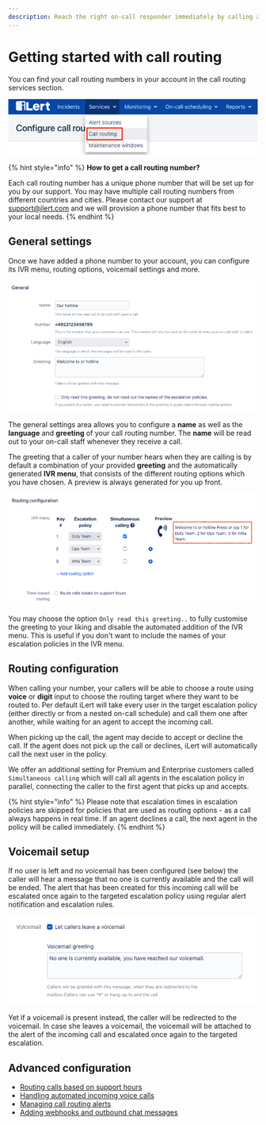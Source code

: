 ```yaml
---
description: Reach the right on-call responder immediately by calling a phone number
---
```


# Getting started with call routing

You can find your call routing numbers in your account in the call routing services section.

![](../.gitbook/assets/image%20%2818%29.png)

{% hint style="info" %}
**How to get a call routing number?**

Each call routing number has a unique phone number that will be set up for you by our support. You may have multiple call routing numbers from different countries and cities. Please contact our support at support@ilert.com and we will provision a phone number that fits best to your local needs.
{% endhint %}

## General settings

Once we have added a phone number to your account, you can configure its IVR menu, routing options, voicemail settings and more.

![](../.gitbook/assets/image%20%2815%29.png)

The general settings area allows you to configure a **name** as well as the **language** and **greeting** of your call routing number. The **name** will be read out to your on-call staff whenever they receive a call.

The greeting that a caller of your number hears when they are calling is by default a combination of your provided **greeting** and the automatically generated **IVR menu**, that consists of the different routing options which you have chosen. A preview is always generated for you up front.

![](../.gitbook/assets/image%20%2817%29.png)

You may choose the option `Only read this greeting..` to fully customise the greeting to your liking and disable the automated addition of the IVR menu. This is useful if you don't want to include the names of your escalation policies in the IVR menu.

## Routing configuration

When calling your number, your callers will be able to choose a route using **voice** or **digit** input to choose the routing target where they want to be routed to. Per default iLert will take every user in the target escalation policy \(either directly or from a nested on-call schedule\) and call them one after another, while waiting for an agent to accept the incoming call.

When picking up the call, the agent may decide to accept or decline the call. If the agent does not pick up the call or declines, iLert will automatically call the next user in the policy.

We offer an additional setting for Premium and Enterprise customers called `Simultaneous calling` which will call all agents in the escalation policy in parallel, connecting the caller to the first agent that picks up and accepts.

{% hint style="info" %}
Please note that escalation times in escalation policies are skipped for policies that are used as routing options - as a call always happens in real time. If an agent declines a call, the next agent in the policy will be called immediately.
{% endhint %}

## Voicemail setup

If no user is left and no voicemail has been configured \(see below\) the caller will hear a message that no one is currently available and the call will be ended. The alert that has been created for this incoming call will be escalated once again to the targeted escalation policy using regular alert notification and escalation rules.

![](../.gitbook/assets/image%20%2811%29.png)

Yet if a voicemail is present instead, the caller will be redirected to the voicemail. In case she leaves a voicemail, the voicemail will be attached to the alert of the incoming call and escalated once again to the targeted escalation.

## Advanced configuration

* [Routing calls based on support hours](routing-calls-based-on-support-hours/)
* [Handling automated incoming voice calls](voicemail-only-mode.md)
* [Managing call routing alerts](managing-call-routing-incidents.md)
* [Adding webhooks and outbound chat messages](adding-webhooks-and-outbound-chat-messages.md)

